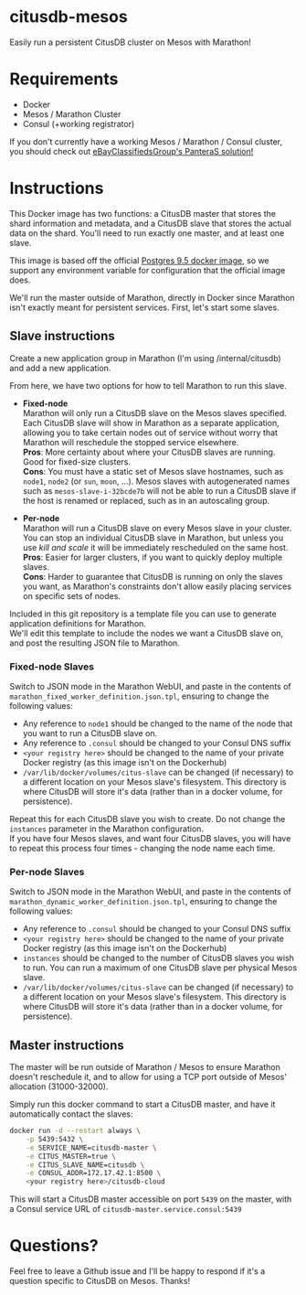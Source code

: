 # citusdb-mesos
Easily run a persistent CitusDB cluster on Mesos with Marathon!

# Requirements
 - Docker
 - Mesos / Marathon Cluster
 - Consul (+working registrator)

If you don't currently have a working Mesos / Marathon / Consul cluster, you should check out [eBayClassifiedsGroup's PanteraS solution!](https://github.com/eBayClassifiedsGroup/PanteraS)

# Instructions
This Docker image has two functions: a CitusDB master that stores the shard information and metadata, and a CitusDB slave that stores the actual data on the shard.
You'll need to run exactly one master, and at least one slave.

This image is based off the official [Postgres 9.5 docker image](https://hub.docker.com/_/postgres/), so we support any environment variable for configuration that the official image does.

We'll run the master outside of Marathon, directly in Docker since Marathon isn't exactly meant for persistent services.
First, let's start some slaves.

## Slave instructions
Create a new application group in Marathon (I'm using /internal/citusdb) and add a new application.

From here, we have two options for how to tell Marathon to run this slave.

* **Fixed-node**  
  Marathon will only run a CitusDB slave on the Mesos slaves specified.  
  Each CitusDB slave will show in Marathon as a separate application, allowing you to take certain nodes out of service without worry that Marathon will reschedule the stopped service elsewhere.  
  **Pros**: More certainty about where your CitusDB slaves are running. Good for fixed-size clusters.  
  **Cons**: You must have a static set of Mesos slave hostnames, such as `node1`, `node2` (or `sun`, `moon`, ...). Mesos slaves with autogenerated names such as `mesos-slave-i-32bcde7b` will not be able to run a CitusDB slave if the host is renamed or replaced, such as in an autoscaling group.

* **Per-node**  
  Marathon will run a CitusDB slave on every Mesos slave in your cluster.  
  You can stop an individual CitusDB slave in Marathon, but unless you use *kill and scale* it will be immediately rescheduled on the same host.  
  **Pros**: Easier for larger clusters, if you want to quickly deploy multiple slaves.  
  **Cons**: Harder to guarantee that CitusDB is running on only the slaves you want, as Marathon's constraints don't allow easily placing services on specific sets of nodes.

Included in this git repository is a template file you can use to generate application definitions for Marathon.  
We'll edit this template to include the nodes we want a CitusDB slave on, and post the resulting JSON file to Marathon.

### Fixed-node Slaves
Switch to JSON mode in the Marathon WebUI, and paste in the contents of `marathon_fixed_worker_definition.json.tpl`, ensuring to change the following values:
- Any reference to `node1` should be changed to the name of the node that you want to run a CitusDB slave on.  
- Any reference to `.consul` should be changed to your Consul DNS suffix
- `<your registry here>` should be changed to the name of your private Docker registry (as this image isn't on the Dockerhub)
- `/var/lib/docker/volumes/citus-slave` can be changed (if necessary) to a different location on your Mesos slave's filesystem. This directory is where CitusDB will store it's data (rather than in a docker volume, for persistence).
 
Repeat this for each CitusDB slave you wish to create. Do not change the `instances` parameter in the Marathon configuration.  
If you have four Mesos slaves, and want four CitusDB slaves, you will have to repeat this process four times - changing the node name each time.

### Per-node Slaves
Switch to JSON mode in the Marathon WebUI, and paste in the contents of `marathon_dynamic_worker_definition.json.tpl`, ensuring to change the following values:
- Any reference to `.consul` should be changed to your Consul DNS suffix
- `<your registry here>` should be changed to the name of your private Docker registry (as this image isn't on the Dockerhub)
- `instances` should be changed to the number of CitusDB slaves you wish to run. You can run a maximum of one CitusDB slave per physical Mesos slave.
- `/var/lib/docker/volumes/citus-slave` can be changed (if necessary) to a different location on your Mesos slave's filesystem. This directory is where CitusDB will store it's data (rather than in a docker volume, for persistence).

## Master instructions
The master will be run outside of Marathon / Mesos to ensure Marathon doesn't reschedule it, and to allow for using a TCP port outside of Mesos' allocation (31000-32000).

Simply run this docker command to start a CitusDB master, and have it automatically contact the slaves:
```bash
docker run -d --restart always \
    -p 5439:5432 \
    -e SERVICE_NAME=citusdb-master \
    -e CITUS_MASTER=true \
    -e CITUS_SLAVE_NAME=citusdb \
    -e CONSUL_ADDR=172.17.42.1:8500 \
    <your registry here>/citusdb-cloud
```
This will start a CitusDB master accessible on port `5439` on the master, with a Consul service URL of `citusdb-master.service.consul:5439`

# Questions?
Feel free to leave a Github issue and I'll be happy to respond if it's a question specific to CitusDB on Mesos.
Thanks!
